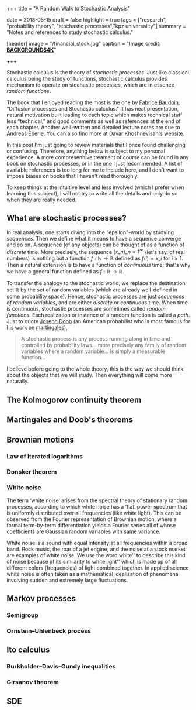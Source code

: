 +++
title = "A Random Walk to Stochastic Analysis"

date = 2018-05-15
draft = false
highlight = true
tags = ["research", "probability theory", "stochastic processes","kpz universality"]
summary = "Notes and references to study stochastic calculus."

[header]
image = "/financial_stock.jpg"
caption = "Image credit: [**BACKGROUNDS4K**](http://backgrounds4k.net/stocks/)"

+++

Stochastic calculus is the theory of _stochastic processes_. Just like classical calculus being the study of functions, stochastic calculus provides mechanism to operate on stochastic processes, which are in essence _random functions_.

The book that I enjoyed reading the most is the one by [Fabrice Baudoin](https://sites.google.com/site/fabricebaudoinwebpage/books), "Diffusion processes and Stochastic calculus." It has neat presentation, natural motivation built leading to each topic which makes technical stuff less "technical," and good comments as well as references at the end of each chapter. Another well-written and detailed lecture notes are due to [Andreas Eberle](https://wt.iam.uni-bonn.de/fileadmin/WT/Inhalt/people/Andreas_Eberle/StoAn15/StochasticAnalysis2015.pdf). You can also find more at [Davar Khoshnevisan's website](http://www.math.utah.edu/~davar/lecture-notes.html).

In this post I'm just going to review materials that I once found challenging or confusing. Therefore, anything below is subject to my personal experience. A more compresenhive treament of course can be found in any book on stochastic processes, or in the one I just recommended. A list of available references is too long for me to include here, and I don't want to impose biases on books that I haven't read thoroughly.

To keep things at the intuitive level and less involved (which I prefer when learning this subject), I will not try to write all the details and only do so when they are really needed. 

## What are stochastic processes?  
In real analysis, one starts diving into the "epsilon"-world by studying _sequences_. Then we define what it means to have a sequence converge and so on. A sequence (of any objects) can be thought of as a function of _discrete_ time. More precisely, the sequence $(x\_n)\_{n=1}^{\infty}$ (let's say, of real numbers) is nothing but a function $f:\mathbb N\to \mathbb R$ defined as $f(i)=x\_i$ for $i\ge 1$. Then a natural extension is to have a function of _continuous_ time; that's why we have a general function defined as $f:\mathbb R\to \mathbb R$. 

To transfer the analogy to the stochastic world, we replace the destination set $\mathbb R$ by the set of random variables (which are already well-defined in some probability space). Hence, stochastic processes are just _sequences of random variables_, and are either _discrete_ or _continuous_ time. When time is continuous, stochastic processes are sometimes called _random functions_. Each realization or instance of a random function is called a _path_. Just to quote [Joseph Doob](https://en.wikipedia.org/wiki/Joseph_L._Doob) (an American probabilist who is most famous for his work on [martingales](https://en.wikipedia.org/wiki/Martingale_(probability_theory))),  

>A stochastic process is any process running along in time and controlled by probability laws... more precisely any family of random variables where a random variable... is simply a measurable function...

I believe before going to the whole theory, this is the way we should think about the objects that we will study. Then everything will come more naturally. 

## The Kolmogorov continuity theorem  

## Martingales and Doob's theorems

## Brownian motions

### Law of iterated logarithms

### Donsker theorem

### White noise
The term ‘white noise’ arises from the spectral theory of stationary random processes, according to which white noise has a ‘flat’ power spectrum that is uniformly distributed over all frequencies (like white light). This can be observed from the Fourier representation of Brownian motion, where a formal term-by-term differentiation yields a Fourier series all of whose coefficients are Gaussian random variables with same variance.  

White noise is a sound with equal intensity at all frequencies within a broad band. Rock music, the roar of a jet engine, and the noise at a stock market are examples of white noise. We use the word white'' to describe this kind of noise because of its similarity to white light'' which is made up of all different colors (frequencies) of light combined together. In applied science white noise is often taken as a mathematical idealization of phenomena involving sudden and extremely large fluctuations.
## Markov processes
### Semigroup

### Ornstein–Uhlenbeck process

## Ito calculus

### Burkholder–Davis–Gundy inequalities

### Girsanov theorem

## SDE